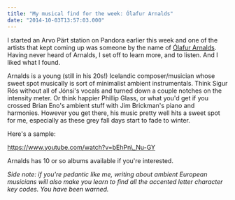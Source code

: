 ```yaml
---
title: "My musical find for the week: Ólafur Arnalds"
date: "2014-10-03T13:57:03.000"
---
```


I started an Arvo Pärt station on Pandora earlier this week and one of the artists that kept coming up was someone by the name of [Ólafur Arnalds](http://olafurarnalds.com/). Having never heard of Arnalds, I set off to learn more, and to listen. And I liked what I found.

Arnalds is a young (still in his 20s!) Icelandic composer/musician whose sweet spot musically is sort of minimalist ambient instrumentals. Think Sigur Rós without all of Jónsi's vocals and turned down a couple notches on the intensity meter. Or think happier Phillip Glass, or what you'd get if you crossed Brian Eno's ambient stuff with Jim Brickman's piano and harmonies. However you get there, his music pretty well hits a sweet spot for me, especially as these grey fall days start to fade to winter.

Here's a sample:

https://www.youtube.com/watch?v=bEhPn\_Nu-GY

Arnalds has 10 or so albums available if you're interested.

_Side note: if you're pedantic like me, writing about ambient European musicians will also make you learn to find all the accented letter character key codes. You have been warned._
